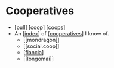 # Cooperatives

- [[pull]] [[coop]] [[coops]]
- An [[index]] of [[cooperatives]] I know of.
  - [[mondragon]]
  - [[social.coop]]
  - [[flancia]]
  - [[longomai]]


[//begin]: # "Autogenerated link references for markdown compatibility"
[pull]: pull "Pull"
[coop]: coop "Coop"
[coops]: coops "Coops"
[index]: index "index"
[cooperatives]: cooperatives "Cooperatives"
[flancia]: flancia "Flancia"
[//end]: # "Autogenerated link references"
